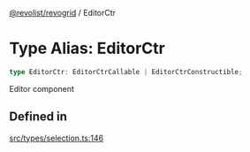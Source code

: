 [@revolist/revogrid](README.md) / EditorCtr

# Type Alias: EditorCtr

```ts
type EditorCtr: EditorCtrCallable | EditorCtrConstructible;
```

Editor component

## Defined in

[src/types/selection.ts:146](https://github.com/revolist/revogrid/blob/04dd894203fb683ca28026a56e8b7c79feca958d/src/types/selection.ts#L146)
